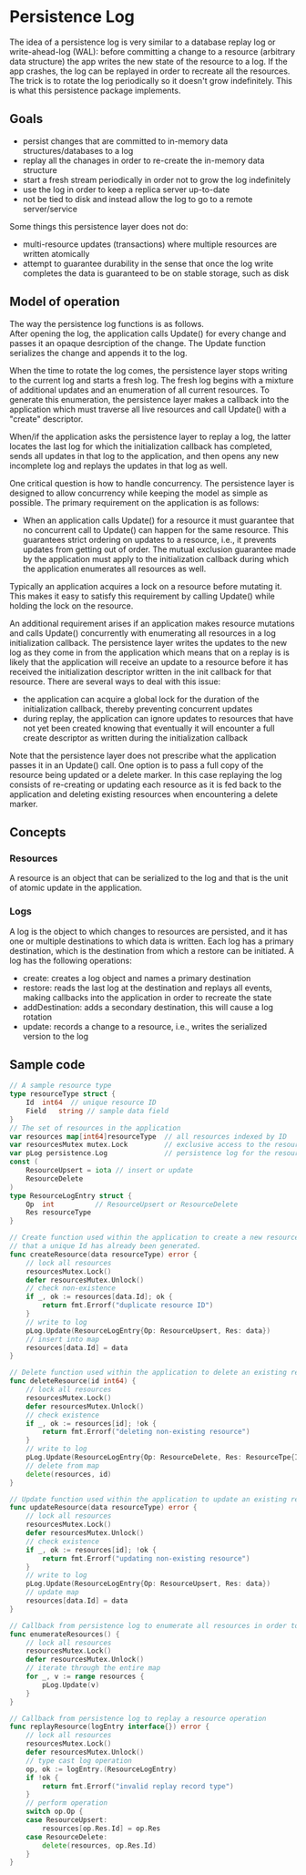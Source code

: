 Persistence Log
===============

The idea of a persistence log is very similar to a database replay log or write-ahead-log (WAL):
before committing a change to a resource (arbitrary data structure) the app writes
the new state of the resource to a log. If the app crashes, the log can be replayed
in order to recreate all the resources. The trick is to rotate the log periodically
so it doesn't grow indefinitely. This is what this persistence package implements.

Goals
-----
- persist changes that are committed to in-memory data structures/databases to a log
- replay all the chanages in order to re-create the in-memory data structure
- start a fresh stream periodically in order not to grow the log indefinitely
- use the log in order to keep a replica server up-to-date
- not be tied to disk and instead allow the log to go to a remote server/service

Some things this persistence layer does not do:
- multi-resource updates (transactions) where multiple resources are written atomically
- attempt to guarantee durability in the sense that once the log write completes the data
  is guaranteed to be on stable storage, such as disk

Model of operation
------------------

The way the persistence log functions is as follows.  
After opening the log, the application calls Update() for every change and passes it an opaque
desrciption of the change. The Update function serializes the change and appends it to the
log.

When the time to rotate the log comes, the persistence layer stops writing to the
current log and starts a fresh log. The fresh log begins with a mixture of additional
updates and an enumeration of all current resources.
To generate this enumeration, the persistence layer makes a callback into the application
which must traverse all live resources and call Update() with a "create" descriptor.

When/if the application asks the persistence layer to replay a log, the latter locates
the last log for which the initialization callback has completed, sends all updates in
that log to the application, and then opens any new incomplete log and replays the updates
in that log as well.

One critical question is how to handle concurrency. The persistence layer is designed to
allow concurrency while keeping the model as simple as possible. The primary requirement
on the application is as follows:
 - When an application calls Update() for a resource it must guarantee that no concurrent
   call to Update() can happen for the same resource. This guarantees strict ordering on
   updates to a resource, i.e., it prevents updates from getting out of order. The mutual
   exclusion guarantee made by the application must apply to the initialization callback
   during which the application enumerates all resources as well.

Typically an application acquires a lock on a resource before mutating it. This makes it
easy to satisfy this requirement by calling Update() while holding the lock on the resource.

An additional requirement arises if an application makes resource mutations and calls
Update() concurrently with enumerating all resources in a log initialization callback.
The persistence layer writes the updates to the new log as they come in from the application
which means that on a replay is is likely that the application will receive an update
to a resource before it has received the initialization descriptor written in the
init callback for that resource. There are several ways to deal with this issue:
 - the application can acquire a global lock for the duration of the initialization
   callback, thereby preventing concurrent updates
 - during replay, the application can ignore updates to resources that have not yet been
   created knowing that eventually it will encounter a full create descriptor as written
   during the initialization callback

Note that the persistence layer does not prescribe what the application passes it in an
Update() call. One option is to pass a full copy of the resource being updated or a delete
marker. In this case replaying the log consists of re-creating or updating each resource as
it is fed back to the application and deleting existing resources when encountering a
delete marker.

Concepts
--------

### Resources

A resource is an object that can be serialized to the log and that is
the unit of atomic update in the application.

### Logs

A log is the object to which changes to resources are persisted, and it has
one or multiple destinations to which data is written. Each log has a primary destination,
which is the destination from which a restore can be initiated.
A log has the following operations:
- create: creates a log object and names a primary destination
- restore: reads the last log at the destination and replays all events, making
  callbacks into the application in order to recreate the state
- addDestination: adds a secondary destination, this will cause a log rotation
- update: records a change to a resource, i.e., writes the serialized version to the log

Sample code
-----------

```go
// A sample resource type
type resourceType struct {
	Id	int64  // unique resource ID
	Field	string // sample data field
}
// The set of resources in the application
var resources map[int64]resourceType  // all resources indexed by ID
var resourcesMutex mutex.Lock         // exclusive access to the resources map
var pLog persistence.Log              // persistence log for the resources
const (
	ResourceUpsert = iota // insert or update
	ResourceDelete
)
type ResourceLogEntry struct {
	Op  int          // ResourceUpsert or ResourceDelete
	Res resourceType
}

// Create function used within the application to create a new resource. It assumes
// that a unique Id has already been generated.
func createResource(data resourceType) error {
	// lock all resources
	resourcesMutex.Lock()
	defer resourcesMutex.Unlock()
	// check non-existence
	if _, ok := resources[data.Id]; ok {
		return fmt.Errorf("duplicate resource ID")
	}
	// write to log
	pLog.Update(ResourceLogEntry{Op: ResourceUpsert, Res: data})
	// insert into map
	resources[data.Id] = data
}

// Delete function used within the application to delete an existing resource.
func deleteResource(id int64) {
	// lock all resources
	resourcesMutex.Lock()
	defer resourcesMutex.Unlock()
	// check existence
	if _, ok := resources[id]; !ok {
		return fmt.Errorf("deleting non-existing resource")
	}
	// write to log
	pLog.Update(ResourceLogEntry{Op: ResourceDelete, Res: ResourceTpe{Id: id}})
	// delete from map
	delete(resources, id)
}

// Update function used within the application to update an existing resource
func updateResource(data resourceType) error {
	// lock all resources
	resourcesMutex.Lock()
	defer resourcesMutex.Unlock()
	// check existence
	if _, ok := resources[id]; !ok {
		return fmt.Errorf("updating non-existing resource")
	}
	// write to log
	pLog.Update(ResourceLogEntry{Op: ResourceUpsert, Res: data})
	// update map
	resources[data.Id] = data
}

// Callback from persistence log to enumerate all resources in order to start a fresh log
func enumerateResources() {
	// lock all resources
	resourcesMutex.Lock()
	defer resourcesMutex.Unlock()
	// iterate through the entire map
	for _, v := range resources {
		pLog.Update(v)
	}
}

// Callback from persistence log to replay a resource operation
func replayResource(logEntry interface{}) error {
	// lock all resources
	resourcesMutex.Lock()
	defer resourcesMutex.Unlock()
	// type cast log operation
	op, ok := logEntry.(ResourceLogEntry)
	if !ok {
		return fmt.Errorf("invalid replay record type")
	}
	// perform operation
	switch op.Op {
	case ResourceUpsert:
		resources[op.Res.Id] = op.Res
	case ResourceDelete:
		delete(resources, op.Res.Id)
	}
}
```
